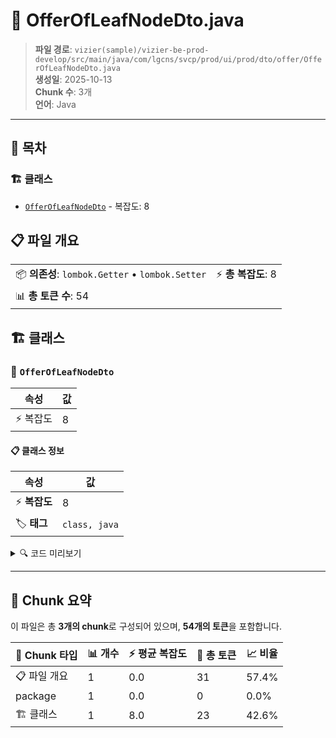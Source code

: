 # 📄 OfferOfLeafNodeDto.java

> **파일 경로**: `vizier(sample)/vizier-be-prod-develop/src/main/java/com/lgcns/svcp/prod/ui/prod/dto/offer/OfferOfLeafNodeDto.java`  
> **생성일**: 2025-10-13  
> **Chunk 수**: 3개  
> **언어**: Java
---

## 📑 목차

### 🏗️ 클래스
- [`OfferOfLeafNodeDto`](#class-offerofleafnodedto) - 복잡도: 8

## 📋 파일 개요

| | |
|--|--|
| 📦 **의존성**: `lombok.Getter` • `lombok.Setter` | ⚡ **총 복잡도**: 8 |
| 📊 **총 토큰 수**: 54 |  |



## 🏗️ 클래스

### <a id="class-offerofleafnodedto"></a>🎯 `OfferOfLeafNodeDto`

| 속성 | 값 |
|------|----|
| ⚡ 복잡도 | 8 |



#### 📋 클래스 정보

| 속성 | 값 |
|------|----|
| ⚡ **복잡도** | 8 || 📍 **라인 범위** | 8-8 |
| 🏷️ **태그** | `class, java` |

<details>
<summary>🔍 코드 미리보기</summary>

```java
public class OfferOfLeafNodeDto {
    private String ctgrNodeUuid;
	private String prodUuid;
	private String prodCd;
	private String prodNm;
	private String validStartDtm;
	private String validEndDtm;
}...
```

**Chunk 정보**
- 🆔 **ID**: `426e46a081b1`
- 📍 **라인**: 8-8
- 📊 **토큰**: 23
- 🏷️ **태그**: `class, java`

</details>

---





## 🧩 Chunk 요약

이 파일은 총 **3개의 chunk**로 구성되어 있으며, **54개의 토큰**을 포함합니다.

| 🧩 Chunk 타입 | 📊 개수 | ⚡ 평균 복잡도 | 📝 총 토큰 | 📈 비율 |
|---------------|--------|-------------|----------|--------|
| 📋 파일 개요 | 1 | 0.0 | 31 | 57.4% |
| package | 1 | 0.0 | 0 | 0.0% |
| 🏗️ 클래스 | 1 | 8.0 | 23 | 42.6% |

